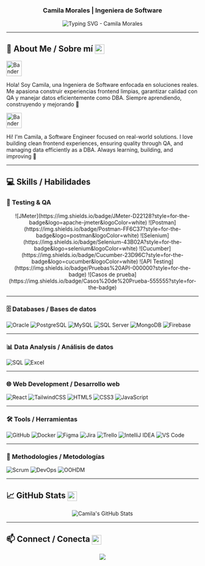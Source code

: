 <!-- markdownlint-disable MD033 MD041 -->
<p align="center">
  <h3 align="center">Camila Morales | Ingeniera de Software</h3>
</p>

<p align="center">
  <img src="https://readme-typing-svg.demolab.com/?lines=Building+real-world+solutions!;Frontend+%E2%80%A2+QA+%E2%80%A2+Databases;Learning+%26+improving+every+day+%F0%9F%9A%80&font=Fira%20Code&center=true&width=500&height=60&duration=4000&pause=1000" alt="Typing SVG - Camila Morales">
</p>

<!-- markdownlint-enable MD033 -->

---

## 🌟 About Me / Sobre mí <img src="https://cdn-icons-png.flaticon.com/512/2910/2910763.png" width="25" style="vertical-align:middle; animation: bounce 2s infinite;">

<p align="left">
  <img src="https://flagcdn.com/w40/ec.png" width="40" alt="Bandera de Ecuador">
</p>
     
Hola! Soy Camila, una Ingeniera de Software enfocada en soluciones reales. Me apasiona construir experiencias frontend limpias, garantizar calidad con QA y manejar datos eficientemente como DBA. Siempre aprendiendo, construyendo y mejorando 🚀  

<p align="left">
  <img src="https://flagcdn.com/w40/us.png" width="40" alt="Bandera de USA">
</p> 
Hi! I'm Camila, a Software Engineer focused on real-world solutions. I love building clean frontend experiences, ensuring quality through QA, and managing data efficiently as a DBA. Always learning, building, and improving 🚀

---

## 💻 Skills / Habilidades

### 🧪 Testing & QA  
<p align="center">
  ![JMeter](https://img.shields.io/badge/JMeter-D22128?style=for-the-badge&logo=apache-jmeter&logoColor=white)
  ![Postman](https://img.shields.io/badge/Postman-FF6C37?style=for-the-badge&logo=postman&logoColor=white)
  ![Selenium](https://img.shields.io/badge/Selenium-43B02A?style=for-the-badge&logo=selenium&logoColor=white)
  ![Cucumber](https://img.shields.io/badge/Cucumber-23D96C?style=for-the-badge&logo=cucumber&logoColor=white)
  ![API Testing](https://img.shields.io/badge/Pruebas%20API-000000?style=for-the-badge)
  ![Casos de prueba](https://img.shields.io/badge/Casos%20de%20Prueba-555555?style=for-the-badge)
</p> 

---

### 🗄️ Databases / Bases de datos  
![Oracle](https://img.shields.io/badge/Oracle-F80000?style=for-the-badge&logo=oracle&logoColor=white)
![PostgreSQL](https://img.shields.io/badge/PostgreSQL-336791?style=for-the-badge&logo=postgresql&logoColor=white)
![MySQL](https://img.shields.io/badge/MySQL-4479A1?style=for-the-badge&logo=mysql&logoColor=white)
![SQL Server](https://img.shields.io/badge/SQL%20Server-CC2927?style=for-the-badge&logo=microsoftsqlserver&logoColor=white)
![MongoDB](https://img.shields.io/badge/MongoDB-47A248?style=for-the-badge&logo=mongodb&logoColor=white)
![Firebase](https://img.shields.io/badge/Firebase-FFCA28?style=for-the-badge&logo=firebase&logoColor=black)

---

### 📊 Data Analysis / Análisis de datos  
![SQL](https://img.shields.io/badge/SQL-003B57?style=for-the-badge&logo=database&logoColor=white)
![Excel](https://img.shields.io/badge/Excel-217346?style=for-the-badge&logo=microsoftexcel&logoColor=white)

---

### 🌐 Web Development / Desarrollo web  
![React](https://img.shields.io/badge/React-61DAFB?style=for-the-badge&logo=react&logoColor=black)
![TailwindCSS](https://img.shields.io/badge/TailwindCSS-38B2AC?style=for-the-badge&logo=tailwindcss&logoColor=white)
![HTML5](https://img.shields.io/badge/HTML5-E34F26?style=for-the-badge&logo=html5&logoColor=white)
![CSS3](https://img.shields.io/badge/CSS3-1572B6?style=for-the-badge&logo=css3&logoColor=white)
![JavaScript](https://img.shields.io/badge/JavaScript-F7DF1E?style=for-the-badge&logo=javascript&logoColor=black)

---

### 🛠️ Tools / Herramientas  
![GitHub](https://img.shields.io/badge/GitHub-181717?style=for-the-badge&logo=github&logoColor=white)
![Docker](https://img.shields.io/badge/Docker-2496ED?style=for-the-badge&logo=docker&logoColor=white)
![Figma](https://img.shields.io/badge/Figma-F24E1E?style=for-the-badge&logo=figma&logoColor=white)
![Jira](https://img.shields.io/badge/Jira-0052CC?style=for-the-badge&logo=jira&logoColor=white)
![Trello](https://img.shields.io/badge/Trello-0079BF?style=for-the-badge&logo=trello&logoColor=white)
![IntelliJ IDEA](https://img.shields.io/badge/IntelliJ-000000?style=for-the-badge&logo=intellijidea&logoColor=white)
![VS Code](https://img.shields.io/badge/VS%20Code-007ACC?style=for-the-badge&logo=visualstudiocode&logoColor=white)

---

### 🧩 Methodologies / Metodologías  
![Scrum](https://img.shields.io/badge/Scrum-009FDA?style=for-the-badge&logo=scrumalliance&logoColor=white)
![DevOps](https://img.shields.io/badge/DevOps-4B275F?style=for-the-badge&logo=devops&logoColor=white)
![OOHDM](https://img.shields.io/badge/OOHDM-555555?style=for-the-badge)

---

## 📈 GitHub Stats <img src="https://cdn-icons-png.flaticon.com/512/733/733553.png" width="25" style="vertical-align:middle; animation: spin 3s linear infinite;">
<p align="center">
  <img src="https://github-readme-stats.vercel.app/api?username=Camila-Morales&show_icons=true&theme=radical" alt="Camila's GitHub Stats" />
</p>

---

## 📫 Connect / Conecta <img src="https://cdn-icons-png.flaticon.com/512/145/145807.png" width="25" style="vertical-align:middle; animation: bounce 2s infinite;">
<p align="center">
  <a href="https://www.linkedin.com/in/camila-morales-724041387/" alt="LinkedIn" title="Connect on LinkedIn">
    <img src="https://img.shields.io/badge/LinkedIn-Camila%20Morales-blue?style=for-the-badge&logo=linkedin&logoColor=white"/></a>
</p>

